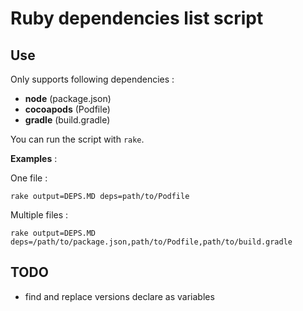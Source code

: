 # Ruby dependencies list script

## Use

Only supports following dependencies :

- **node** (package.json)
- **cocoapods** (Podfile)
- **gradle** (build.gradle)

You can run the script with `rake`.

__Examples__ :

One file :
```
rake output=DEPS.MD deps=path/to/Podfile
```

Multiple files :
```
rake output=DEPS.MD deps=/path/to/package.json,path/to/Podfile,path/to/build.gradle
```

## TODO

- find and replace versions declare as variables
